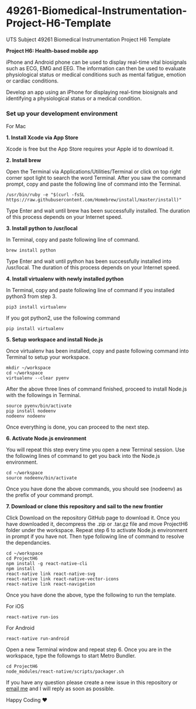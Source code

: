 # 49261-Biomedical-Instrumentation-Project-H6-Template
UTS Subject 49261 Biomedical Instrumentation Project H6 Template

**Project H6: Health-based mobile app**

iPhone and Android phone can be used to display real-time vital biosignals such as ECG, EMG and EEG. The information can then be used to evaluate physiological status or medical conditions such as mental fatigue, emotion or cardiac conditions.

Develop an app using an iPhone for displaying real-time biosignals and identifying a physiological status or a medical condition.

### Set up your development environment ###

For Mac

**1. Install Xcode via App Store**

Xcode is free but the App Store requires your Apple id to download it.

**2. Install brew**

Open the Terminal via Applications/Utilities/Terminal or click on top right corner spot light to search the word Terminal. After you saw the command prompt, copy and paste the following line of command into the Terminal.

```
/usr/bin/ruby -e "$(curl -fsSL https://raw.githubusercontent.com/Homebrew/install/master/install)"
```

Type Enter and wait until brew has been successfully installed. The duration of this process depends on your Internet speed.

**3. Install python to /usr/local**

In Terminal, copy and paste following line of command.

```
brew install python
```

Type Enter and wait until python has been successfully installed into /usr/local. The duration of this process depends on your Internet speed.

**4. Install virtualenv with newly installed python**

In Terminal, copy and paste following line of command if you installed python3 from step 3.

```
pip3 install virtualenv
```

If you got python2, use the following command

```
pip install virtualenv
```

**5. Setup workspace and install Node.js**

Once virtualenv has been installed, copy and paste following command into Terminal to setup your workspace.

```
mkdir ~/workspace
cd ~/workspace
virtualenv --clear pyenv
```

After the above three lines of command finished, proceed to install Node.js with the followings in Terminal.

```
source pyenv/bin/activate
pip install nodeenv
nodeenv nodeenv
```

Once everything is done, you can proceed to the next step.

**6. Activate Node.js environment**

You will repeat this step every time you open a new Terminal session. Use the following lines of command to get you back into the Node.js environment.

```
cd ~/workspace
source nodeenv/bin/activate
```

Once you have done the above commands, you should see (nodeenv) as the prefix of your command prompt.

**7. Download or clone this repository and sail to the new frontier**

Click Download on the repository GitHub page to download it. Once you have downloaded it, decompress the .zip or .tar.gz file and move ProjectH6 folder under the workspace. Repeat step 6 to activate Node.js environment in prompt if you have not. Then type following line of command to resolve the dependancies.

```
cd ~/workspace
cd ProjectH6
npm install -g react-native-cli
npm install
react-native link react-native-svg
react-native link react-native-vector-icons
react-native link react-navigation
```

Once you have done the above, type the following to run the template.

For iOS

```
react-native run-ios
```

For Android

```
react-native run-android
```

Open a new Terminal window and repeat step 6. Once you are in the workspace, type the followngs to start Metro Bundler.

```
cd ProjectH6
node_modules/react-native/scripts/packager.sh
```

If you have any question please create a new issue in this repository or [email me](mailto:xu.lian@uts.edu.au) and I will reply as soon as possible.

Happy Coding :heart:
